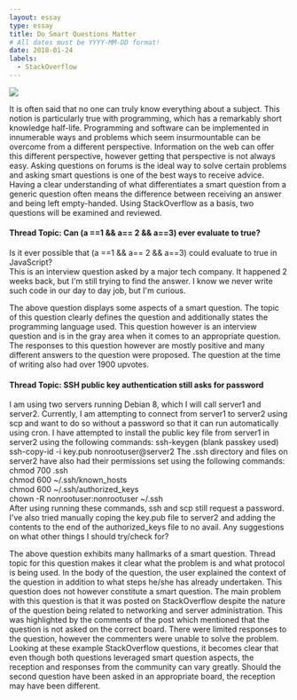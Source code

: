 ```yaml
---
layout: essay
type: essay
title: Do Smart Questions Matter
# All dates must be YYYY-MM-DD format!
date: 2018-01-24
labels:
  - StackOverflow
---
```


<img class="ui small right floated spaced image" src="../images/smart_questions.jpg">

It is often said that no one can truly know everything about a subject. This notion is particularly true with programming, which has a remarkably short knowledge half-life. Programming and software can be implemented in innumerable ways and problems which seem insurmountable can be overcome from a different perspective. Information on the web can offer this different perspective, however getting that perspective is not always easy. Asking questions on forums is the ideal way to solve certain problems and asking smart questions is one of the best ways to receive advice. Having a clear understanding of what differentiates a smart question from a generic question often means the difference between receiving an answer and being left empty-handed. Using StackOverflow as a basis, two questions will be examined and reviewed.

#### Thread Topic: Can (a ==1 && a== 2 && a==3) ever evaluate to true?  
Is it ever possible that (a ==1 && a== 2 && a==3) could evaluate to true in JavaScript?  
This is an interview question asked by a major tech company. It happened 2 weeks back, but I'm still trying to find the answer. I know we never write such code in our day to day job, but I'm curious.  


The above question displays some aspects of a smart question. The topic of this question clearly defines the question and additionally states the programming language used. This question however is an interview question and is in the gray area when it comes to an appropriate question. The responses to this question however are mostly positive and many different answers to the question were proposed. The question at the time of writing also had over 1900 upvotes.

#### Thread Topic: SSH public key authentication still asks for password
I am using two servers running Debian 8, which I will call server1 and server2. Currently, I am attempting to connect from server1 to server2 using scp and want to do so without a password so that it can run automatically using cron. I have attempted to install the public key file from server1 in server2 using the following commands:
ssh-keygen (blank passkey used)
ssh-copy-id -i key.pub nonrootuser@server2 
The .ssh directory and files on server2 have also had their permissions set using the following commands: 
chmod 700 .ssh  
chmod 600 ~/.ssh/known_hosts  
chmod 600 ~/.ssh/authorized_keys  
chown -R nonrootuser:nonrootuser ~/.ssh  
After using running these commands, ssh and scp still request a password. I've also tried manually coping the key.pub file to server2 and adding the contents to the end of the authorized_keys file to no avail. 
Any suggestions on what other things I should try/check for?


The above question exhibits many hallmarks of a smart question. Thread topic for this question makes it clear what the problem is and what protocol is being used. In the body of the question, the user explained the context of the question in addition to what steps he/she has already undertaken. This question does not however constitute a smart question. The main problem with this question is that it was posted on StackOverflow despite the nature of the question being related to networking and server administration. This was highlighted by the comments of the post which mentioned that the question is not asked on the correct board. There were limited responses to the question, however the commenters were unable to solve the problem.
Looking at these example StackOverflow questions, it becomes clear that even though both questions leveraged smart question aspects, the reception and responses from the community can vary greatly. Should the second question have been asked in an appropriate board, the reception may have been different.
